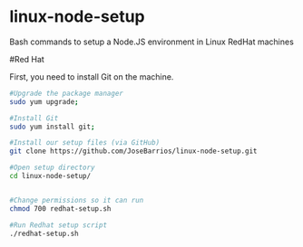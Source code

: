 # linux-node-setup
Bash commands to setup a Node.JS environment in Linux RedHat machines

#Red Hat

First, you need to install Git on the machine.
```bash
#Upgrade the package manager
sudo yum upgrade;

#Install Git
sudo yum install git;

#Install our setup files (via GitHub)
git clone https://github.com/JoseBarrios/linux-node-setup.git

#Open setup directory
cd linux-node-setup/


#Change permissions so it can run
chmod 700 redhat-setup.sh

#Run Redhat setup script
./redhat-setup.sh
```
